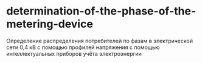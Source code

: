 # determination-of-the-phase-of-the-metering-device
Определение распределения потребителей по фазам в электрической сети 0,4 кВ с помощью профилей напряжения с помощью интеллектуальных приборов учёта электроэнергии
